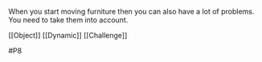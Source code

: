 When you start moving furniture then you can also have a lot of problems. You need to take them into account.

[[Object]]
[[Dynamic]]
[[Challenge]]

#P8 